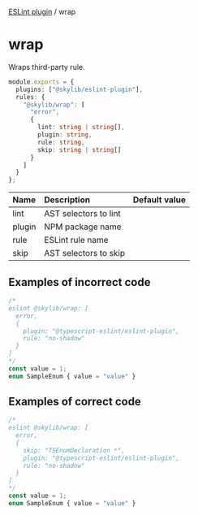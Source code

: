 [ESLint plugin](index.md) / wrap

# wrap

Wraps third-party rule.

```ts
module.exports = {
  plugins: ["@skylib/eslint-plugin"],
  rules: {
    "@skylib/wrap": [
      "error",
      {
        lint: string | string[],
        plugin: string,
        rule: string,
        skip: string | string[]
      }
    ]
  }
};
```

| Name | Description | Default value |
| :----- | :----- | :----- |
| lint | AST selectors to lint |
| plugin | NPM package name |
| rule | ESLint rule name |
| skip | AST selectors to skip |

## Examples of incorrect code

```ts
/*
eslint @skylib/wrap: [
  error,
  {
    plugin: "@typescript-eslint/eslint-plugin",
    rule: "no-shadow"
  }
]
*/
const value = 1;
enum SampleEnum { value = "value" }
```

## Examples of correct code

```ts
/*
eslint @skylib/wrap: [
  error,
  {
    skip: "TSEnumDeclaration *",
    plugin: "@typescript-eslint/eslint-plugin",
    rule: "no-shadow"
  }
]
*/
const value = 1;
enum SampleEnum { value = "value" }
```